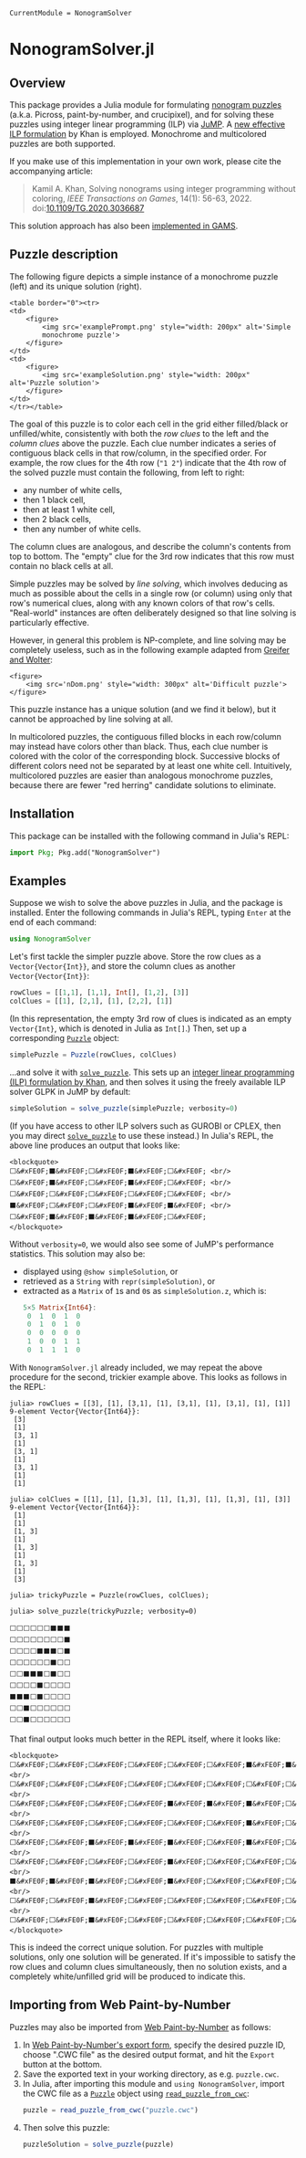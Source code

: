 ```@meta
CurrentModule = NonogramSolver
```

# NonogramSolver.jl

## Overview

This package provides a Julia module for formulating [nonogram
puzzles](https://en.wikipedia.org/wiki/Nonogram) (a.k.a. Picross,
paint-by-number, and crucipixel), and for solving these puzzles using
integer linear programming (ILP) via
[JuMP](https://jump.dev/JuMP.jl/stable/). A [new effective ILP
formulation](https://doi.org/10.1109/TG.2020.3036687) by Khan is
employed. Monochrome and multicolored puzzles are both supported.

If you make use of this implementation in your own work, please cite
the accompanying article:

> Kamil A. Khan, Solving nonograms using integer programming without
> coloring, *IEEE Transactions on Games*, 14(1): 56-63, 2022.
> doi:[10.1109/TG.2020.3036687](https://doi.org/10.1109/TG.2020.3036687)

This solution approach has also been [implemented in
GAMS](https://github.com/kamilkhanlab/nonogram-ilp).

## Puzzle description

The following figure depicts a simple instance of a monochrome puzzle 
(left) and its unique solution (right).

```@raw html
<table border="0"><tr>
<td>
	<figure>
		<img src='examplePrompt.png' style="width: 200px" alt='Simple
		monochrome puzzle'>
	</figure>
</td>
<td>
	<figure>
		<img src='exampleSolution.png' style="width: 200px" alt='Puzzle solution'>
	</figure>
</td>
</tr></table>
```

The goal of this puzzle is to color each cell in the grid either
filled/black or unfilled/white, consistently with both
the *row clues* to the left and the *column clues* above the puzzle. Each clue
number indicates a series of contiguous black cells in that
row/column, in the specified order. For example, the row clues for the 4th row (`"1 2"`)
indicate that the 4th row of the solved puzzle must contain the
following, from left to right:

- any number of white cells,
- then 1 black cell,
- then at least 1 white cell,
- then 2 black cells,
- then any number of white cells.

The column clues are analogous, and describe the column's contents
from top to bottom. The "empty" clue for the 3rd row
indicates that this row must contain no black cells at all.

Simple puzzles may be solved by *line solving*, which involves
deducing as much as possible about the cells in a single row (or
column) using only that row's numerical clues, along with any known
colors of that row's cells. "Real-world" instances are often deliberately designed so
that line solving is particularly effective.

However, in general this problem is NP-complete, and line solving may be
completely useless, such as in the following example adapted from
[Greifer and Wolter](https://webpbn.com/survey/dom.html):

```@raw html
<figure>
	<img src='nDom.png' style="width: 300px" alt='Difficult puzzle'>
</figure>
```
This puzzle instance has a unique solution (and we find it below), but it
cannot be approached by line solving at all.

In multicolored puzzles, the contiguous filled blocks in each
row/column may instead have colors other than black. Thus, each clue
number is colored with the color of the corresponding
block. Successive blocks of different colors need not be separated by
at least one white cell. Intuitively, multicolored puzzles are easier
than analogous monochrome puzzles, because there are fewer "red
herring" candidate solutions to eliminate.

## Installation

This package can be installed with the following command in Julia's REPL:
```julia
import Pkg; Pkg.add("NonogramSolver")
```

## Examples

Suppose we wish to solve the above puzzles in Julia, and the package
is installed. Enter the
following commands in Julia's REPL, typing `Enter` at the end
of each command:

```julia
using NonogramSolver
```

Let's first tackle the simpler puzzle above. Store the row clues as a
`Vector{Vector{Int}}`, and store the column clues as another
`Vector{Vector{Int}}`:

```julia
rowClues = [[1,1], [1,1], Int[], [1,2], [3]]
colClues = [[1], [2,1], [1], [2,2], [1]]
```

(In this representation, the empty 3rd row of
clues is indicated as an empty `Vector{Int}`, which is denoted in
Julia as `Int[]`.)
Then, set up a corresponding [`Puzzle`](@ref) object:

```julia
simplePuzzle = Puzzle(rowClues, colClues)
```

...and solve it with [`solve_puzzle`](@ref). This sets up an [integer
linear programming (ILP)
formulation by Khan](https://doi.org/10.1109/TG.2020.3036687), and
then solves it using the freely available ILP solver
GLPK in JuMP by default:

```julia
simpleSolution = solve_puzzle(simplePuzzle; verbosity=0)
```
(If you have access to other ILP solvers such as GUROBI or CPLEX, then
you may direct [`solve_puzzle`](@ref) to use these instead.) In Julia's REPL, the
above line produces an output that looks like:

```@raw html
<blockquote>
⬜&#xFE0F;⬛&#xFE0F;⬜&#xFE0F;⬛&#xFE0F;⬜&#xFE0F; <br/>
⬜&#xFE0F;⬛&#xFE0F;⬜&#xFE0F;⬛&#xFE0F;⬜&#xFE0F; <br/>
⬜&#xFE0F;⬜&#xFE0F;⬜&#xFE0F;⬜&#xFE0F;⬜&#xFE0F; <br/>
⬛&#xFE0F;⬜&#xFE0F;⬜&#xFE0F;⬛&#xFE0F;⬛&#xFE0F; <br/>
⬜&#xFE0F;⬛&#xFE0F;⬛&#xFE0F;⬛&#xFE0F;⬜&#xFE0F;
</blockquote>
```

Without `verbosity=0`, we would also see some of JuMP's performance
statistics. This solution may also be: 

- displayed using `@show simpleSolution`, or 
- retrieved as a `String` with `repr(simpleSolution)`, or 
- extracted as a `Matrix` of `1`s and `0`s as `simpleSolution.z`, which is:
  ```julia
  5×5 Matrix{Int64}:
   0  1  0  1  0
   0  1  0  1  0
   0  0  0  0  0
   1  0  0  1  1
   0  1  1  1  0
  ```

With `NonogramSolver.jl` already included, we may repeat the above
procedure for the second, trickier example above. This looks as
follows in the REPL:
```jldoctest
julia> rowClues = [[3], [1], [3,1], [1], [3,1], [1], [3,1], [1], [1]]
9-element Vector{Vector{Int64}}:
 [3]
 [1]
 [3, 1]
 [1]
 [3, 1]
 [1]
 [3, 1]
 [1]
 [1]

julia> colClues = [[1], [1], [1,3], [1], [1,3], [1], [1,3], [1], [3]]
9-element Vector{Vector{Int64}}:
 [1]
 [1]
 [1, 3]
 [1]
 [1, 3]
 [1]
 [1, 3]
 [1]
 [3]

julia> trickyPuzzle = Puzzle(rowClues, colClues);

julia> solve_puzzle(trickyPuzzle; verbosity=0)

⬜⬜⬜⬜⬜⬜⬛⬛⬛
⬜⬜⬜⬜⬜⬜⬜⬜⬛
⬜⬜⬜⬜⬛⬛⬛⬜⬛
⬜⬜⬜⬜⬜⬜⬛⬜⬜
⬜⬜⬛⬛⬛⬜⬛⬜⬜
⬜⬜⬜⬜⬛⬜⬜⬜⬜
⬛⬛⬛⬜⬛⬜⬜⬜⬜
⬜⬜⬛⬜⬜⬜⬜⬜⬜
⬜⬜⬛⬜⬜⬜⬜⬜⬜
```

That final output looks much better in the REPL itself, where it looks like:
```@raw html
<blockquote>
⬜&#xFE0F;⬜&#xFE0F;⬜&#xFE0F;⬜&#xFE0F;⬜&#xFE0F;⬜&#xFE0F;⬛&#xFE0F;⬛&#xFE0F;⬛&#xFE0F; <br/>
⬜&#xFE0F;⬜&#xFE0F;⬜&#xFE0F;⬜&#xFE0F;⬜&#xFE0F;⬜&#xFE0F;⬜&#xFE0F;⬜&#xFE0F;⬛&#xFE0F; <br/>
⬜&#xFE0F;⬜&#xFE0F;⬜&#xFE0F;⬜&#xFE0F;⬛&#xFE0F;⬛&#xFE0F;⬛&#xFE0F;⬜&#xFE0F;⬛&#xFE0F; <br/>
⬜&#xFE0F;⬜&#xFE0F;⬜&#xFE0F;⬜&#xFE0F;⬜&#xFE0F;⬜&#xFE0F;⬛&#xFE0F;⬜&#xFE0F;⬜&#xFE0F; <br/>
⬜&#xFE0F;⬜&#xFE0F;⬛&#xFE0F;⬛&#xFE0F;⬛&#xFE0F;⬜&#xFE0F;⬛&#xFE0F;⬜&#xFE0F;⬜&#xFE0F; <br/>
⬜&#xFE0F;⬜&#xFE0F;⬜&#xFE0F;⬜&#xFE0F;⬛&#xFE0F;⬜&#xFE0F;⬜&#xFE0F;⬜&#xFE0F;⬜&#xFE0F; <br/>
⬛&#xFE0F;⬛&#xFE0F;⬛&#xFE0F;⬜&#xFE0F;⬛&#xFE0F;⬜&#xFE0F;⬜&#xFE0F;⬜&#xFE0F;⬜&#xFE0F; <br/>
⬜&#xFE0F;⬜&#xFE0F;⬛&#xFE0F;⬜&#xFE0F;⬜&#xFE0F;⬜&#xFE0F;⬜&#xFE0F;⬜&#xFE0F;⬜&#xFE0F; <br/>
⬜&#xFE0F;⬜&#xFE0F;⬛&#xFE0F;⬜&#xFE0F;⬜&#xFE0F;⬜&#xFE0F;⬜&#xFE0F;⬜&#xFE0F;⬜&#xFE0F;
</blockquote>
```

This is indeed the correct unique solution. For puzzles with multiple
solutions, only one solution will be generated. If it's impossible to
satisfy the row clues and column clues simultaneously, then no
solution exists, and a completely white/unfilled grid will be produced to
indicate this.

## Importing from Web Paint-by-Number

Puzzles may also be imported from [Web
Paint-by-Number](https://webpbn.com) as follows:

1. In [Web Paint-by-Number's export form](https://webpbn.com/export.cgi), specify the desired puzzle ID,  choose
   ".CWC file" as the desired output format, and hit the `Export`
   button at the bottom.
2. Save the exported text in your working directory, as
   e.g. `puzzle.cwc`.
3. In Julia, after importing this module and `using NonogramSolver`, import the
   CWC file as a [`Puzzle`](@ref) object using [`read_puzzle_from_cwc`](@ref):
   ```julia
   puzzle = read_puzzle_from_cwc("puzzle.cwc")
   ```
4. Then solve this puzzle:
   ```julia
   puzzleSolution = solve_puzzle(puzzle)
   ```
